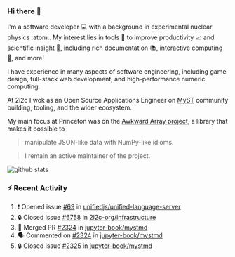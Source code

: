 ### Hi there 👋 

I'm a software developer 💻 with a background in experimental nuclear physics :atom:. My interest lies in tools :wrench: to improve productivity :chart_with_upwards_trend: and scientific insight :telescope:, including rich documentation 📚, interactive computing 🧮, and more! 

I have experience in many aspects of software engineering, including game design, full-stack web development, and high-performance numeric computing. 

At 2i2c I wok as an Open Source Applications Engineer on [MyST](https://github.com/jupyter-book/mystmd) community building, tooling, and the wider ecosystem. 

My main focus at Princeton was on the [Awkward Array project](awkward-array.org/), a library that makes it possible to 
> manipulate JSON-like data with NumPy-like idioms.

> I remain an active maintainer of the project. 

![github stats](https://github-readme-stats.vercel.app/api?username=agoose77&show_icons=true&hide_rank=true&hide_title=true&bg_color=30,e76445,904e95&text_color=efe3ec&icon_color=efe3ec)
<!--
**agoose77/agoose77** is a ✨ _special_ ✨ repository because its `README.md` (this file) appears on your GitHub profile.

Here are some ideas to get you started:

- 🔭 I’m currently working on ...
- 🌱 I’m currently learning ...
- 👯 I’m looking to collaborate on ...
- 🤔 I’m looking for help with ...
- 💬 Ask me about ...
- 📫 How to reach me: ...
- 😄 Pronouns: ...
- ⚡ Fun fact: ...
-->

### :zap: Recent Activity

<!--START_SECTION:activity-->
1. ❗ Opened issue [#69](https://github.com/unifiedjs/unified-language-server/issues/69) in [unifiedjs/unified-language-server](https://github.com/unifiedjs/unified-language-server)
2. 🔒 Closed issue [#6758](https://github.com/2i2c-org/infrastructure/issues/6758) in [2i2c-org/infrastructure](https://github.com/2i2c-org/infrastructure)
3. 🎉 Merged PR [#2324](https://github.com/jupyter-book/mystmd/pull/2324) in [jupyter-book/mystmd](https://github.com/jupyter-book/mystmd)
4. 🗣 Commented on [#2324](https://github.com/jupyter-book/mystmd/pull/2324#issuecomment-3382338816) in [jupyter-book/mystmd](https://github.com/jupyter-book/mystmd)
5. 🔒 Closed issue [#2325](https://github.com/jupyter-book/mystmd/issues/2325) in [jupyter-book/mystmd](https://github.com/jupyter-book/mystmd)
<!--END_SECTION:activity-->
